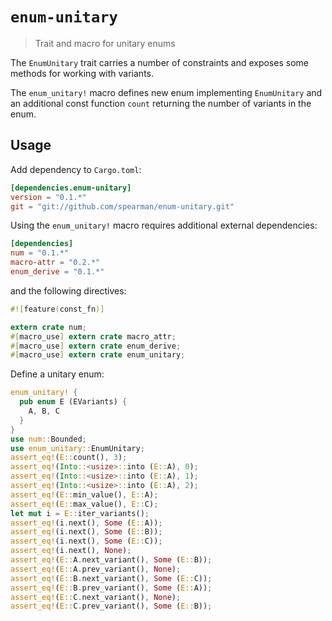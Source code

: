 # `enum-unitary`

> Trait and macro for unitary enums

The `EnumUnitary` trait carries a number of constraints and exposes some
methods for working with variants.

The `enum_unitary!` macro defines new enum implementing `EnumUnitary` and an
additional const function `count` returning the number of variants in the enum.

## Usage

Add dependency to `Cargo.toml`:

```toml
[dependencies.enum-unitary]
version = "0.1.*"
git = "git://github.com/spearman/enum-unitary.git"
```

Using the `enum_unitary!` macro requires additional external dependencies:

```toml
[dependencies]
num = "0.1.*"
macro-attr = "0.2.*"
enum_derive = "0.1.*"
```

and the following directives:

```rust
#![feature(const_fn)]

extern crate num;
#[macro_use] extern crate macro_attr;
#[macro_use] extern crate enum_derive;
#[macro_use] extern crate enum_unitary;
```

Define a unitary enum:

```rust
enum_unitary! {
  pub enum E (EVariants) {
    A, B, C
  }
}
use num::Bounded;
use enum_unitary::EnumUnitary;
assert_eq!(E::count(), 3);
assert_eq!(Into::<usize>::into (E::A), 0);
assert_eq!(Into::<usize>::into (E::A), 1);
assert_eq!(Into::<usize>::into (E::A), 2);
assert_eq!(E::min_value(), E::A);
assert_eq!(E::max_value(), E::C);
let mut i = E::iter_variants();
assert_eq!(i.next(), Some (E::A));
assert_eq!(i.next(), Some (E::B));
assert_eq!(i.next(), Some (E::C));
assert_eq!(i.next(), None);
assert_eq!(E::A.next_variant(), Some (E::B));
assert_eq!(E::A.prev_variant(), None);
assert_eq!(E::B.next_variant(), Some (E::C));
assert_eq!(E::B.prev_variant(), Some (E::A));
assert_eq!(E::C.next_variant(), None);
assert_eq!(E::C.prev_variant(), Some (E::B));
```
